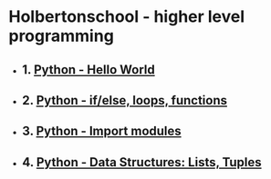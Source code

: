 # Holbertonschool - higher level programming

* ## 1. [Python - Hello World](./0x00-python-hello_world)
* ## 2. [Python - if/else, loops, functions](./0x01-python-if_else_loops_functions)
* ## 3. [Python - Import modules](./0x02-python-import_modules)
* ## 4. [Python - Data Structures: Lists, Tuples](./0x03-python-data_structures)
